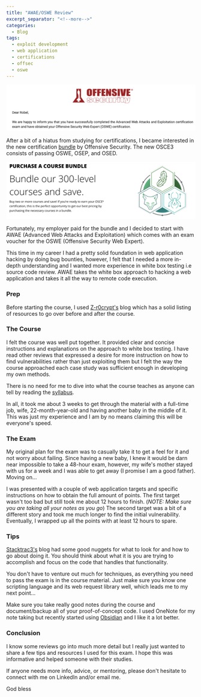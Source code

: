```yaml
---
title: "AWAE/OSWE Review"
excerpt_separator: "<!--more-->"
categories:
  - Blog
tags:
  - exploit development
  - web application
  - certifications
  - offsec
  - oswe
---
```

![image](https://github.com/x0rb3l/robelcampbell/blob/17adb22532df0c81e4f796b6a3c7cd06dbffe5fd/assets/images/oswe_passing_email.png)

After a bit of a hiatus from studying for certifications, I became interested in the new certification [bundle](https://www.offensive-security.com/courses-and-certifications/bundles/) by Offensive Security. The new OSCE3 consists of passing OSWE, OSEP, and OSED. 

![image](https://github.com/x0rb3l/robelcampbell/blob/17adb22532df0c81e4f796b6a3c7cd06dbffe5fd/assets/images/offsec_bundle.png)

Fortunately, my employer paid for the bundle and I decided to start with AWAE (Advanced Web Attacks and Exploitation) which comes with an exam voucher for the OSWE (Offensive Security Web Expert). 

This time in my career I had a pretty solid foundation in web application hacking by doing bug bounties, however, I felt that I needed a more in-depth understanding and I wanted more experience in white box testing i.e source code review. AWAE takes the white box approach to hacking a web application and takes it all the way to remote code execution.

### Prep
Before starting the course, I used [Z-r0crypt's](https://z-r0crypt.github.io/blog/2020/01/22/oswe/awae-preparation/) blog which has a solid listing of resources to go over before and after the course.

### The Course
I felt the course was well put together. It provided clear and concise instructions and explanations on the approach to white box testing. I have read other reviews that expressed a desire for more instruction on how to find vulnerabilities rather than just exploiting them but I felt the way the course approached each case study was sufficient enough in developing my own methods. 

There is no need for me to dive into what the course teaches as anyone can tell by reading the [syllabus](https://www.offensive-security.com/documentation/awae-syllabus.pdf).

In all, it took me about 3 weeks to get through the material with a full-time job, wife, 22-month-year-old and having another baby in the middle of it. This was just my experience and I am by no means claiming this will be everyone's speed.

### The Exam
My original plan for the exam was to casually take it to get a feel for it and not worry about failing. Since having a new baby, I knew it would be darn near impossible to take a 48-hour exam, however, my wife's mother stayed with us for a week and I was able to get away (I promise I am a good father). Moving on...

I was presented with a couple of web application targets and specific instructions on how to obtain the full amount of points. The first target wasn't too bad but still took me about 12 hours to finish. (*NOTE: Make sure you are taking all your notes as you go*) The second target was a bit of a different story and took me much longer to find the initial vulnerability. Eventually, I wrapped up all the points with at least 12 hours to spare.

### Tips
[Stacktrac3's](https://stacktrac3.co/oswe-review-awae-course/) blog had some good nuggets for what to look for and how to go about doing it. You should think about what it is you are trying to accomplish and focus on the code that handles that functionality.

 You don't have to venture out much for techniques, as everything you need to pass the exam is in the course material. Just make sure you know one scripting language and its web request library well, which leads me to my next point...

Make sure you take really good notes during the course and document/backup all of your proof-of-concept code. I used OneNote for my note taking but recently started using  [Obsidian](https://obsidian.md/) and I like it a lot better.


### Conclusion
I know some reviews go into much more detail but I really just wanted to share a few tips and resources I used for this exam. I hope this was informative and helped someone with their studies.

If anyone needs more info, advice, or mentoring, please don't hesitate to connect with me on LinkedIn and/or email me.

God bless
